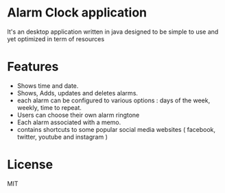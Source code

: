 # Alarm Clock application
It's an desktop application written in java designed to be simple to use and yet optimized in term of resources
# Features
* Shows time and date.
* Shows, Adds, updates and deletes alarms.
* each alarm can be configured to various options : days of the week, weekly, time to repeat.  
* Users can choose their own alarm ringtone
* Each alarm associated with a memo.
* contains shortcuts to some popular social media websites ( facebook, twitter, youtube and instagram )

# License 
MIT
